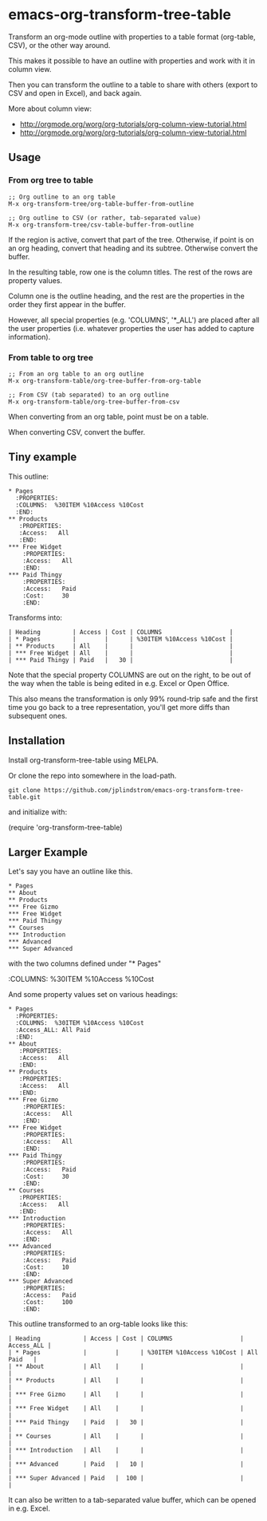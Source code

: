 emacs-org-transform-tree-table
==============================

Transform an org-mode outline with properties to a table format
(org-table, CSV), or the other way around.

This makes it possible to have an outline with properties and work
with it in column view.

Then you can transform the outline to a table to share with others
(export to CSV and open in Excel), and back again.

More about column view:

* http://orgmode.org/worg/org-tutorials/org-column-view-tutorial.html
* http://orgmode.org/worg/org-tutorials/org-column-view-tutorial.html


## Usage

### From org tree to table

    ;; Org outline to an org table
    M-x org-transform-tree/org-table-buffer-from-outline

    ;; Org outline to CSV (or rather, tab-separated value)
    M-x org-transform-tree/csv-table-buffer-from-outline

If the region is active, convert that part of the
tree. Otherwise, if point is on an org heading, convert that
heading and its subtree. Otherwise convert the buffer.

In the resulting table, row one is the column titles. The rest of
the rows are property values.

Column one is the outline heading, and the rest are the
properties in the order they first appear in the buffer.

However, all special properties (e.g. 'COLUMNS', '*_ALL') are
placed after all the user properties (i.e. whatever properties
the user has added to capture information).


### From table to org tree

    ;; From an org table to an org outline
    M-x org-transform-table/org-tree-buffer-from-org-table

    ;; From CSV (tab separated) to an org outline
    M-x org-transform-table/org-tree-buffer-from-csv

When converting from an org table, point must be on a table.

When converting CSV, convert the buffer.

## Tiny example

This outline:

    * Pages
      :PROPERTIES:
      :COLUMNS:  %30ITEM %10Access %10Cost
      :END:
    ** Products
       :PROPERTIES:
       :Access:   All
       :END:
    *** Free Widget
        :PROPERTIES:
        :Access:   All
        :END:
    *** Paid Thingy
        :PROPERTIES:
        :Access:   Paid
        :Cost:     30
        :END:

Transforms into:

    | Heading         | Access | Cost | COLUMNS                   |
    | * Pages         |        |      | %30ITEM %10Access %10Cost |
    | ** Products     | All    |      |                           |
    | *** Free Widget | All    |      |                           |
    | *** Paid Thingy | Paid   |   30 |                           |

Note that the special property COLUMNS are out on the right, to be out
of the way when the table is being edited in e.g. Excel or Open
Office.

This also means the transformation is only 99% round-trip safe and the
first time you go back to a tree representation, you'll get more diffs
than subsequent ones.


## Installation

Install org-transform-tree-table using MELPA.

Or clone the repo into somewhere in the load-path. 

    git clone https://github.com/jplindstrom/emacs-org-transform-tree-table.git

and initialize with:

   (require 'org-transform-tree-table)



## Larger Example

Let's say you have an outline like this.

    * Pages
    ** About
    ** Products
    *** Free Gizmo
    *** Free Widget
    *** Paid Thingy
    ** Courses
    *** Introduction
    *** Advanced
    *** Super Advanced

with the two columns defined under "* Pages"

  :COLUMNS:  %30ITEM %10Access %10Cost

And some property values set on various headings:

    * Pages
      :PROPERTIES:
      :COLUMNS:  %30ITEM %10Access %10Cost
      :Access_ALL: All Paid
      :END:
    ** About
       :PROPERTIES:
       :Access:   All
       :END:
    ** Products
       :PROPERTIES:
       :Access:   All
       :END:
    *** Free Gizmo
        :PROPERTIES:
        :Access:   All
        :END:
    *** Free Widget
        :PROPERTIES:
        :Access:   All
        :END:
    *** Paid Thingy
        :PROPERTIES:
        :Access:   Paid
        :Cost:     30
        :END:
    ** Courses
       :PROPERTIES:
       :Access:   All
       :END:
    *** Introduction
        :PROPERTIES:
        :Access:   All
        :END:
    *** Advanced
        :PROPERTIES:
        :Access:   Paid
        :Cost:     10
        :END:
    *** Super Advanced
        :PROPERTIES:
        :Access:   Paid
        :Cost:     100
        :END:


This outline transformed to an org-table looks like this:

    | Heading            | Access | Cost | COLUMNS                   | Access_ALL |
    | * Pages            |        |      | %30ITEM %10Access %10Cost | All Paid   |
    | ** About           | All    |      |                           |            |
    | ** Products        | All    |      |                           |            |
    | *** Free Gizmo     | All    |      |                           |            |
    | *** Free Widget    | All    |      |                           |            |
    | *** Paid Thingy    | Paid   |   30 |                           |            |
    | ** Courses         | All    |      |                           |            |
    | *** Introduction   | All    |      |                           |            |
    | *** Advanced       | Paid   |   10 |                           |            |
    | *** Super Advanced | Paid   |  100 |                           |            |

It can also be written to a tab-separated value buffer, which can be
opened in e.g. Excel.
